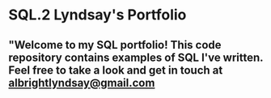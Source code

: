 # SQL.2 Lyndsay's Portfolio

## "Welcome to my SQL portfolio! This code repository contains examples of SQL I've written. Feel free to take a look and get in touch at albrightlyndsay@gmail.com
